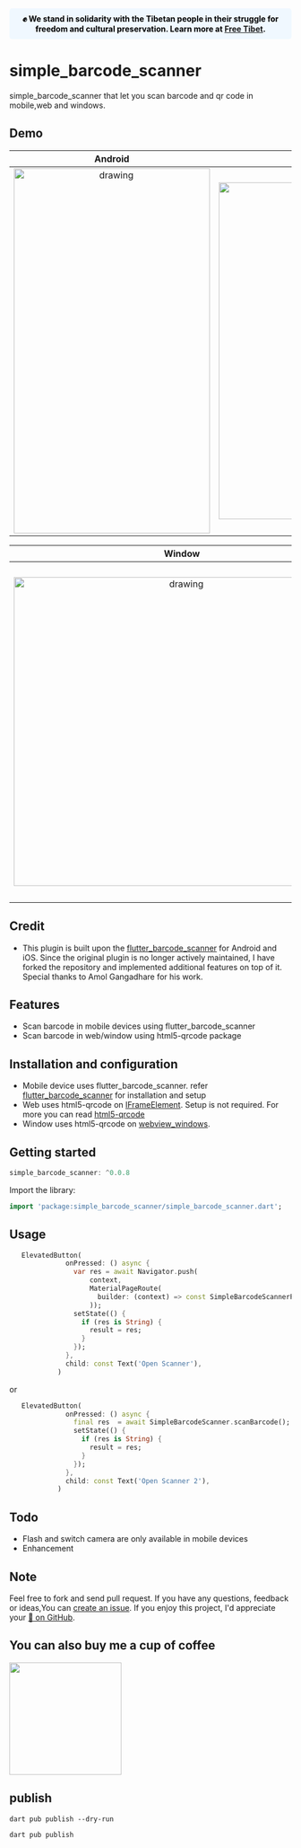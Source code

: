 <div style="background-color: #f0f8ff; color: #000; padding: 10px; border-radius: 5px; text-align: center;">
  <strong>✊ We stand in solidarity with the Tibetan people in their struggle for freedom and cultural preservation. Learn more at <a href="https://www.freetibet.org" target="_blank">Free Tibet</a>.</strong>
</div>

# simple_barcode_scanner

simple_barcode_scanner that let you scan barcode and qr code in mobile,web and windows.

## Demo

|                                                                              Android                                                                              |                                                                               IOS                                                                                |
| :---------------------------------------------------------------------------------------------------------------------------------------------------------------: | :--------------------------------------------------------------------------------------------------------------------------------------------------------------: |
| <img src="https://github.com/CodingWithTashi/simple_barcode_scanner/blob/main/example/demo/scanner_android.gif?raw=true" alt="drawing" width="350" height="650"/> | <img src="https://github.com/CodingWithTashi/simple_barcode_scanner/blob/main/example/demo/barcode_mobile.gif?raw=true" width="400" height="600" alt="drawing"/> |

|                                                                              Window                                                                              |                                                                              Web                                                                              |
| :--------------------------------------------------------------------------------------------------------------------------------------------------------------: | :-----------------------------------------------------------------------------------------------------------------------------------------------------------: |
| <img src="https://github.com/CodingWithTashi/simple_barcode_scanner/blob/main/example/demo/window_scanner.gif?raw=true" alt="drawing" width="600" height="550"/> | <img src="https://github.com/CodingWithTashi/simple_barcode_scanner/blob/main/example/demo/barcode_web.gif?raw=true" width="550" height="600" alt="drawing"/> |

## Credit

- This plugin is built upon the [flutter_barcode_scanner](https://github.com/amorenew/flutter_barcode_scanner) for Android and iOS. Since the original plugin is no longer actively maintained, I have forked the repository and implemented additional features on top of it. Special thanks to Amol Gangadhare for his work.

## Features

- Scan barcode in mobile devices using flutter_barcode_scanner
- Scan barcode in web/window using html5-qrcode package

## Installation and configuration

- Mobile device uses flutter_barcode_scanner. refer [flutter_barcode_scanner](https://pub.dev/packages/flutter_barcode_scanner) for installation and setup
- Web uses html5-qrcode on [IFrameElement](https://api.flutter.dev/flutter/dart-html/IFrameElement-class.html). Setup is not required. For more you can read [html5-qrcode](https://github.com/mebjas/html5-qrcode)
- Window uses html5-qrcode on [webview_windows](https://pub.dev/packages/webview_windows).

## Getting started

```dart
simple_barcode_scanner: ^0.0.8

```

Import the library:

```dart
import 'package:simple_barcode_scanner/simple_barcode_scanner.dart';

```

## Usage

```dart
   ElevatedButton(
              onPressed: () async {
                var res = await Navigator.push(
                    context,
                    MaterialPageRoute(
                      builder: (context) => const SimpleBarcodeScannerPage(),
                    ));
                setState(() {
                  if (res is String) {
                    result = res;
                  }
                });
              },
              child: const Text('Open Scanner'),
            )
```

or

```dart
   ElevatedButton(
              onPressed: () async {
                final res  = await SimpleBarcodeScanner.scanBarcode();
                setState(() {
                  if (res is String) {
                    result = res;
                  }
                });
              },
              child: const Text('Open Scanner 2'),
            )
```

## Todo

- Flash and switch camera are only available in mobile devices
- Enhancement

## Note

Feel free to fork and send pull request.
If you have any questions, feedback or ideas,You can [create an
issue](https://github.com/CodingWithTashi/simple_barcode_scanner/issues/new). If you enjoy this
project, I'd appreciate your [🌟 on GitHub](https://github.com/CodingWithTashi/simple_barcode_scanner/).

## You can also buy me a cup of coffee

<a href="https://www.buymeacoffee.com/codingwithtashi"><img src="https://cdn.buymeacoffee.com/buttons/v2/default-yellow.png" width=200px></a>

## publish

```agsl
dart pub publish --dry-run
```

```
dart pub publish
```
